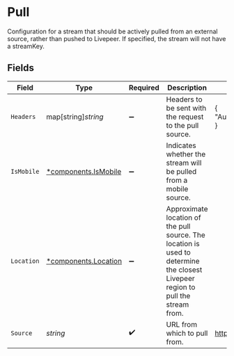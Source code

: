 # Pull

Configuration for a stream that should be actively pulled from an
external source, rather than pushed to Livepeer. If specified, the
stream will not have a streamKey.


## Fields

| Field                                                                                                                           | Type                                                                                                                            | Required                                                                                                                        | Description                                                                                                                     | Example                                                                                                                         |
| ------------------------------------------------------------------------------------------------------------------------------- | ------------------------------------------------------------------------------------------------------------------------------- | ------------------------------------------------------------------------------------------------------------------------------- | ------------------------------------------------------------------------------------------------------------------------------- | ------------------------------------------------------------------------------------------------------------------------------- |
| `Headers`                                                                                                                       | map[string]*string*                                                                                                             | :heavy_minus_sign:                                                                                                              | Headers to be sent with the request to the pull source.                                                                         | {<br/>"Authorization": "Bearer 123"<br/>}                                                                                       |
| `IsMobile`                                                                                                                      | [*components.IsMobile](../../models/components/ismobile.md)                                                                     | :heavy_minus_sign:                                                                                                              | Indicates whether the stream will be pulled from a mobile source.                                                               |                                                                                                                                 |
| `Location`                                                                                                                      | [*components.Location](../../models/components/location.md)                                                                     | :heavy_minus_sign:                                                                                                              | Approximate location of the pull source. The location is used to<br/>determine the closest Livepeer region to pull the stream from. |                                                                                                                                 |
| `Source`                                                                                                                        | *string*                                                                                                                        | :heavy_check_mark:                                                                                                              | URL from which to pull from.                                                                                                    | https://myservice.com/live/stream.flv                                                                                           |